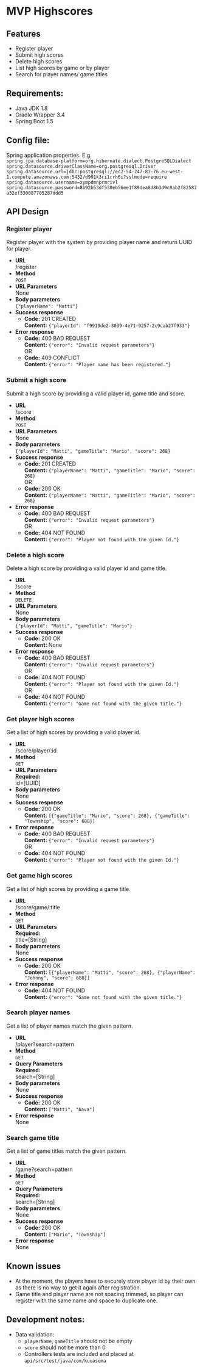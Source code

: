 # MVP Highscores  

## Features  
* Register player  
* Submit high scores  
* Delete high scores  
* List high scores by game or by player  
* Search for player names/ game titles  

## Requirements:  
* Java JDK 1.8  
* Gradle Wrapper 3.4  
* Spring Boot 1.5  

## Config file:  
Spring application properties. E.g.  
`
spring.jpa.database-platform=org.hibernate.dialect.PostgreSQLDialect  
spring.datasource.driverClassName=org.postgresql.Driver  
spring.datasource.url=jdbc:postgresql://ec2-54-247-81-76.eu-west-1.compute.amazonaws.com:5432/d991k3ri1rrh6i?sslmode=require  
spring.datasource.username=xympdmnprmrivl  
spring.datasource.password=8b92b53df530eb56ee1f89dea8d8b3d9c0ab2f82587a32ef330087705287ddd5  
`

## API Design  
### Register player  
Register player with the system by providing player name and return UUID for player.   
* **URL**  
	/register  
* **Method**  
	`POST`  
* **URL Parameters**  
	None  
* **Body parameters**  
	`{"playerName": "Matti"}`  
* **Success response**  
	* **Code:** 201 CREATED  
	**Content:** `{"playerId": "f9919de2-3039-4e71-9257-2c9cab27f933"}`  
* **Error response**  
	* **Code:** 400 BAD REQUEST  
	**Content:** `{"error": "Invalid request parameters"}`  
OR  
	* **Code:** 409 CONFLICT  
	**Content:** `{"error": "Player name has been registered."}`  
	
### Submit a high score  
Submit a high score by providing a valid player id, game title and score.   
* **URL**  
	/score  
* **Method**  
	`POST`  
* **URL Parameters**  
	None  
* **Body parameters**  
	`{"playerId": "Matti", "gameTitle": "Mario", "score": 268}`  
* **Success response**  
	* **Code:** 201 CREATED  
	**Content:** `{"playerName": "Matti", "gameTitle": "Mario", "score": 268}`  
OR  
	* **Code:** 200 OK  
	**Content:** `{"playerName": "Matti", "gameTitle": "Mario", "score": 268}`  
* **Error response**  
	* **Code:** 400 BAD REQUEST  
	**Content:** `{"error": "Invalid request parameters"}`  
OR  
	* **Code:** 404 NOT FOUND  
	**Content:** `{"error": "Player not found with the given Id."}`  
	
### Delete a high score  
Delete a high score by providing a valid player id and game title.  
* **URL**  
	/score  
* **Method**  
	`DELETE`  
* **URL Parameters**  
	None  
* **Body parameters**  
	`{"playerId": "Matti", "gameTitle": "Mario"}`  
* **Success response**  
	* **Code:** 200 OK  
	**Content:** None  
* **Error response**  
	* **Code:** 400 BAD REQUEST  
	**Content:** `{"error": "Invalid request parameters"}`  
OR  
	* **Code:** 404 NOT FOUND  
	**Content:** `{"error": "Player not found with the given Id."}`  
OR  
	* **Code:** 404 NOT FOUND  
	**Content:** `{"error": "Game not found with the given title."}`  
	
### Get player high scores  
Get a list of high scores by providing a valid player id.  
* **URL**  
	/score/player/:id  
* **Method**  
	`GET`  
* **URL Parameters**  
	**Required:**  
	id=\[UUID\]  
* **Body parameters**  
	None  
* **Success response**  
	* **Code:** 200 OK  
	**Content:** `[{"gameTitle": "Mario", "score": 268}, {"gameTitle": "Township", "score": 688}]`  
* **Error response**  
	* **Code:** 400 BAD REQUEST  
	**Content:** `{"error": "Invalid request parameters"}`  
OR  
	* **Code:** 404 NOT FOUND  
	**Content:** `{"error": "Player not found with the given Id."}`  
	
### Get game high scores  
Get a list of high scores by providing a game title.  
* **URL**  
	/score/game/:title  
* **Method**  
	`GET`  
* **URL Parameters**  
	**Required:**  
	title=\[String\]  
* **Body parameters**  
	None  
* **Success response**  
	* **Code:** 200 OK  
	**Content:** `[{"playerName": "Matti", "score": 268}, {"playerName": "Johnny", "score": 688}]`  
* **Error response**  
	* **Code:** 404 NOT FOUND  
	**Content:** `{"error": "Game not found with the given title."}`  

### Search player names  
Get a list of player names match the given pattern.  
* **URL**  
	/player?search=pattern  
* **Method**  
	`GET`  
* **Query Parameters**  
	**Required:**  
	search=\[String\]  
* **Body parameters**  
	None  
* **Success response**  
	* **Code:** 200 OK  
	**Content:** `["Matti", "Aava"]`  
* **Error response**  
	None  
	
### Search game title  
Get a list of game titles match the given pattern.  
* **URL**  
	/game?search=pattern  
* **Method**  
	`GET`  
* **Query Parameters**  
	**Required:**  
	search=\[String\]  
* **Body parameters**  
	None  
* **Success response**  
	* **Code:** 200 OK  
	**Content:** `["Mario", "Township"]`  
* **Error response**  
	None  
	
## Known issues  
* At the moment, the players have to securely store player id by their own as there is no way to get it again after registration.  
* Game title and player name are not spacing trimmed, so player can register with the same name and space to duplicate one.  
 
## Development notes:  
* Data validation:  
	* `playerName`, `gameTitle` should not be empty  
	* `score` should not be more than 0  
	* Controllers tests are included and placed at `api/src/test/java/com/kuuasema`  

	